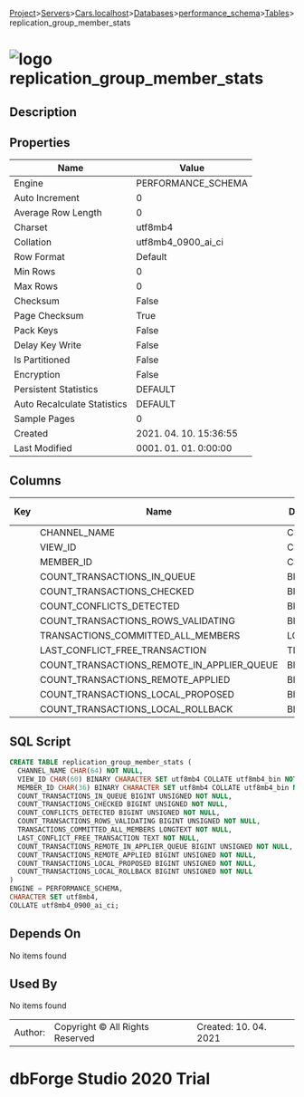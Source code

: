 [Project](../../../../../startpage.md)>[Servers](../../../../Servers.md)>[Cars.localhost](../../../Cars.localhost.md)>[Databases](../../Databases.md)>[performance_schema](../performance_schema.md)>[Tables](Tables.md)>replication_group_member_stats


# ![logo](../../../../../Images/table64.svg) replication_group_member_stats

## <a name="#Description"></a>Description
> 
## <a name="#Properties"></a>Properties
|Name|Value|
|---|---|
|Engine|PERFORMANCE_SCHEMA|
|Auto Increment|0|
|Average Row Length|0|
|Charset|utf8mb4|
|Collation|utf8mb4_0900_ai_ci|
|Row Format|Default|
|Min Rows|0|
|Max Rows|0|
|Checksum|False|
|Page Checksum|True|
|Pack Keys|False|
|Delay Key Write|False|
|Is Partitioned|False|
|Encryption|False|
|Persistent Statistics|DEFAULT|
|Auto Recalculate Statistics|DEFAULT|
|Sample Pages|0|
|Created|2021. 04. 10. 15:36:55|
|Last Modified|0001. 01. 01. 0:00:00|


## <a name="#Columns"></a>Columns
|Key|Name|Data Type|Length|Precision|Scale|Unsigned|Zerofill|Binary|Not Null|Auto Increment|Default|Virtual|Description|
|:---:|---|---|---|---|---|---|---|---|---|---|---|---|---|
||CHANNEL_NAME|CHAR|64|||False|False|False|True|False||False||
||VIEW_ID|CHAR|60|||False|False|True|True|False||False||
||MEMBER_ID|CHAR|36|||False|False|True|True|False||False||
||COUNT_TRANSACTIONS_IN_QUEUE|BIGINT||20||True|False|False|True|False||False||
||COUNT_TRANSACTIONS_CHECKED|BIGINT||20||True|False|False|True|False||False||
||COUNT_CONFLICTS_DETECTED|BIGINT||20||True|False|False|True|False||False||
||COUNT_TRANSACTIONS_ROWS_VALIDATING|BIGINT||20||True|False|False|True|False||False||
||TRANSACTIONS_COMMITTED_ALL_MEMBERS|LONGTEXT||||False|False|False|True|False||False||
||LAST_CONFLICT_FREE_TRANSACTION|TEXT||||False|False|False|True|False||False||
||COUNT_TRANSACTIONS_REMOTE_IN_APPLIER_QUEUE|BIGINT||20||True|False|False|True|False||False||
||COUNT_TRANSACTIONS_REMOTE_APPLIED|BIGINT||20||True|False|False|True|False||False||
||COUNT_TRANSACTIONS_LOCAL_PROPOSED|BIGINT||20||True|False|False|True|False||False||
||COUNT_TRANSACTIONS_LOCAL_ROLLBACK|BIGINT||20||True|False|False|True|False||False||

## <a name="#SqlScript"></a>SQL Script
```SQL
CREATE TABLE replication_group_member_stats (
  CHANNEL_NAME CHAR(64) NOT NULL,
  VIEW_ID CHAR(60) BINARY CHARACTER SET utf8mb4 COLLATE utf8mb4_bin NOT NULL,
  MEMBER_ID CHAR(36) BINARY CHARACTER SET utf8mb4 COLLATE utf8mb4_bin NOT NULL,
  COUNT_TRANSACTIONS_IN_QUEUE BIGINT UNSIGNED NOT NULL,
  COUNT_TRANSACTIONS_CHECKED BIGINT UNSIGNED NOT NULL,
  COUNT_CONFLICTS_DETECTED BIGINT UNSIGNED NOT NULL,
  COUNT_TRANSACTIONS_ROWS_VALIDATING BIGINT UNSIGNED NOT NULL,
  TRANSACTIONS_COMMITTED_ALL_MEMBERS LONGTEXT NOT NULL,
  LAST_CONFLICT_FREE_TRANSACTION TEXT NOT NULL,
  COUNT_TRANSACTIONS_REMOTE_IN_APPLIER_QUEUE BIGINT UNSIGNED NOT NULL,
  COUNT_TRANSACTIONS_REMOTE_APPLIED BIGINT UNSIGNED NOT NULL,
  COUNT_TRANSACTIONS_LOCAL_PROPOSED BIGINT UNSIGNED NOT NULL,
  COUNT_TRANSACTIONS_LOCAL_ROLLBACK BIGINT UNSIGNED NOT NULL
)
ENGINE = PERFORMANCE_SCHEMA,
CHARACTER SET utf8mb4,
COLLATE utf8mb4_0900_ai_ci;
```

## <a name="#DependsOn"></a>Depends On
No items found

## <a name="#UsedBy"></a>Used By
No items found

||||
|---|---|---|
|Author: |Copyright © All Rights Reserved|Created: 10. 04. 2021|
# dbForge Studio 2020 Trial